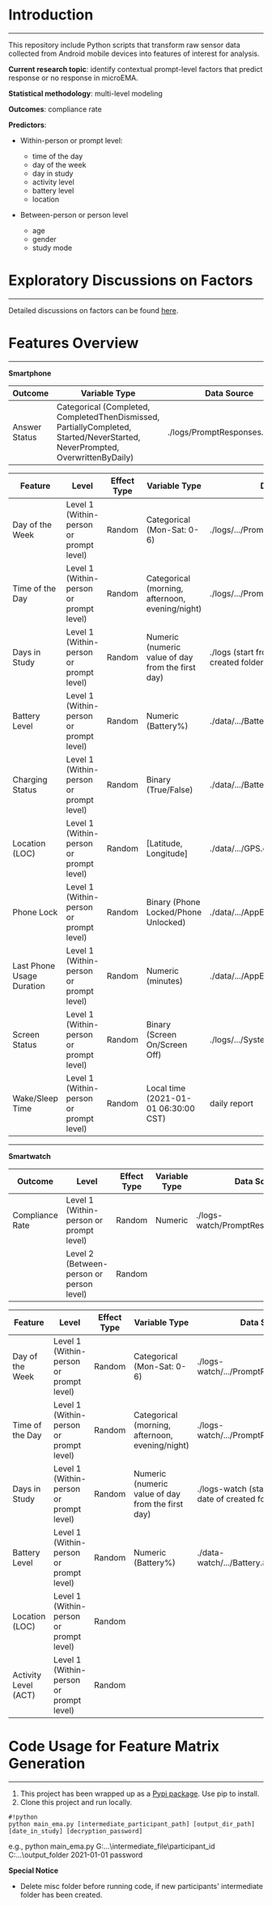 # Introduction

---

This repository include Python scripts that transform raw sensor data collected from Android mobile devices into features of interest for analysis. 

**Current research topic**: identify contextual prompt-level factors that predict response or no response in microEMA. 

**Statistical methodology**: multi-level modeling

**Outcomes**: compliance rate

**Predictors**: 

- Within-person or prompt level: 
  - time of the day
  - day of the week
  - day in study
  - activity level
  - battery level
  - location

- Between-person or person level
  - age
  - gender
  - study mode

# Exploratory Discussions on Factors

---  
  
Detailed discussions on factors can be found [here](https://docs.google.com/presentation/d/1u_p3DPljLYUxwfPMLncl004VjWGq7K16nDx_XGsYmR8/edit?usp=sharing).

# Features Overview

---
**Smartphone**  

| Outcome              | Variable Type                                                                                                                  | Data Source                                                |
| ---------------------|--------------------------------------------------------------------------------------------------------------------------------|------------------------------------------------------------|
| Answer Status        | Categorical (Completed, CompletedThenDismissed, PartiallyCompleted, Started/NeverStarted, NeverPrompted, OverwrittenByDaily)   | ./logs/PromptResponses.log.csv                             |


| Feature              | Level                                     | Effect Type | Variable Type                                     | Data Source                                                |
| ---------------------|-------------------------------------------|-------------|---------------------------------------------------|------------------------------------------------------------|
| Day of the Week      | Level 1 (Within-person or prompt level)   | Random      | Categorical (Mon-Sat: 0-6)                        | ./logs/.../PromptResponses.log.csv                   |
| Time of the Day      | Level 1 (Within-person or prompt level)   | Random      | Categorical (morning, afternoon, evening/night)   | ./logs/.../PromptResponses.log.csv                   |
| Days in Study        | Level 1 (Within-person or prompt level)   | Random      | Numeric (numeric value of day from the first day) | ./logs (start from the first date of created folder) |
| Battery Level        | Level 1 (Within-person or prompt level)   | Random      | Numeric (Battery%)                                | ./data/.../Battery.##.event.csv                      |
| Charging Status      | Level 1 (Within-person or prompt level)   | Random      | Binary (True/False)                               | ./data/.../Battery.##.event.csv                      |
| Location (LOC)       | Level 1 (Within-person or prompt level)   | Random      | [Latitude, Longitude]                             | ./data/.../GPS.csv                                         |
| Phone Lock           | Level 1 (Within-person or prompt level)   | Random      | Binary (Phone Locked/Phone Unlocked)              | ./data/.../AppEventCounts.csv                              |
| Last Phone Usage Duration| Level 1 (Within-person or prompt level)   | Random  | Numeric (minutes)                                 | ./data/.../AppEventCounts.csv                              |
| Screen Status        | Level 1 (Within-person or prompt level)   | Random      | Binary (Screen On/Screen Off)                     | ./logs/.../SystemBroadcastReceiver.csv                     |
| Wake/Sleep Time      | Level 1 (Within-person or prompt level)   | Random      | Local time (2021-01-01 06:30:00 CST)              | daily report                                               |


---
**Smartwatch**  

| Outcome              | Level                                     | Effect Type | Variable Type                                     | Data Source                                                |
| ---------------------|-------------------------------------------|-------------|---------------------------------------------------|------------------------------------------------------------|
| Compliance Rate      | Level 1 (Within-person or prompt level)   | Random      | Numeric                                           | ./logs-watch/PromptResponses.log.csv                       |
|                      | Level 2 (Between-person or person level)  | Random      |                                                   |                                                            |


| Feature              | Level                                     | Effect Type | Variable Type                                     | Data Source                                                |
| ---------------------|-------------------------------------------|-------------|---------------------------------------------------|------------------------------------------------------------|
| Day of the Week      | Level 1 (Within-person or prompt level)   | Random      | Categorical (Mon-Sat: 0-6)                        | ./logs-watch/.../PromptResponses.log.csv                   |
| Time of the Day      | Level 1 (Within-person or prompt level)   | Random      | Categorical (morning, afternoon, evening/night)   | ./logs-watch/.../PromptResponses.log.csv                   |
| Days in Study        | Level 1 (Within-person or prompt level)   | Random      | Numeric (numeric value of day from the first day) | ./logs-watch (start from the first date of created folder) |
| Battery Level        | Level 1 (Within-person or prompt level)   | Random      | Numeric (Battery%)                                | ./data-watch/.../Battery.##.event.csv                  |
| Location (LOC)       | Level 1 (Within-person or prompt level)   | Random      |                                                   |                                                            |
| Activity Level (ACT) | Level 1 (Within-person or prompt level)   | Random      |                                                   |                                                            |



# Code Usage for Feature Matrix Generation

---
1. This project has been wrapped up as a [Pypi package](https://pypi.org/project/microt-compliance/). Use pip to install.
2. Clone this project and run locally.
```
#!python
python main_ema.py [intermediate_participant_path] [output_dir_path] [date_in_study] [decryption_password]
```
e.g., python main_ema.py G:\...\intermediate_file\participant_id C:\...\output_folder 2021-01-01 password  

**Special Notice**  
- Delete misc folder before running code, if new participants' intermediate folder has been created.
